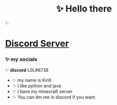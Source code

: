 <h1 align="center">✨ Hello there</h1>

✨<h1>[Discord Server](https://discord.gg/RB9SU5T5f9)</h1>

### ✨ my socials
✨ **discord** L0L#6738

* ✨ my name is Kirill
* ✨ I like python and java
* ✨ I have my minecraft server
* ✨ You can dm me in discord if you want
